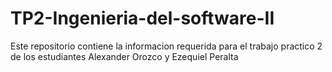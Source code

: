 # TP2-Ingenieria-del-software-II
Este repositorio contiene la informacion requerida para el trabajo practico 2 de los estudiantes Alexander Orozco y Ezequiel Peralta

